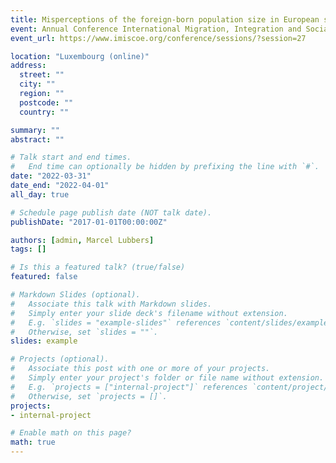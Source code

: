 ```yaml
---
title: Misperceptions of the foreign-born population size in European societies. The role of national discourse on immigration-related issues
event: Annual Conference International Migration, Integration and Social Cohesion (IMISCOE)
event_url: https://www.imiscoe.org/conference/sessions/?session=27

location: "Luxembourg (online)"
address:
  street: ""
  city: ""
  region: ""
  postcode: ""
  country: ""

summary: ""
abstract: ""

# Talk start and end times.
#   End time can optionally be hidden by prefixing the line with `#`.
date: "2022-03-31"
date_end: "2022-04-01"
all_day: true

# Schedule page publish date (NOT talk date).
publishDate: "2017-01-01T00:00:00Z"

authors: [admin, Marcel Lubbers]
tags: []

# Is this a featured talk? (true/false)
featured: false

# Markdown Slides (optional).
#   Associate this talk with Markdown slides.
#   Simply enter your slide deck's filename without extension.
#   E.g. `slides = "example-slides"` references `content/slides/example-slides.md`.
#   Otherwise, set `slides = ""`.
slides: example

# Projects (optional).
#   Associate this post with one or more of your projects.
#   Simply enter your project's folder or file name without extension.
#   E.g. `projects = ["internal-project"]` references `content/project/deep-learning/index.md`.
#   Otherwise, set `projects = []`.
projects:
- internal-project

# Enable math on this page?
math: true
---
```

